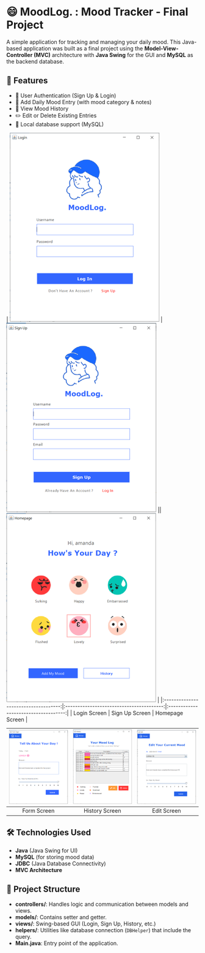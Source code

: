 # 😄 MoodLog. : Mood Tracker - Final Project

A simple application for tracking and managing your daily mood. This Java-based application was built as a final project using the **Model-View-Controller (MVC)** architecture with **Java Swing** for the GUI and **MySQL** as the backend database.

## 📌 Features

- 🔐 User Authentication (Sign Up & Login)
- 📅 Add Daily Mood Entry (with mood category & notes)  
- 📖 View Mood History
- ✏️ Edit or Delete Existing Entries
- 💾 Local database support (MySQL)

| ![Login](screenshoot/login.png) | ![Sign Up](screenshoot/sign_up.png) || ![Homepage](screenshoot/homepage.png) | 
|:------------------------------------:|:----------------------------------------:|:------------------------------------:|
| Login Screen                         | Sign Up Screen                           | Homepage Screen                           |

| ![Form](screenshoot/form.png) | ![History](screenshoot/history.png) | ![Edit](screenshoot/edit.png) |
|:----------------------------------------:|:----------------------------------------:|:------------------------------------:|
| Form Screen                           | History Screen                         | Edit Screen                           |

## 🛠️ Technologies Used

- **Java** (Java Swing for UI)
- **MySQL** (for storing mood data)
- **JDBC** (Java Database Connectivity)
- **MVC Architecture**

## 📁 Project Structure
- **controllers/**: Handles logic and communication between models and views.
- **models/**: Contains setter and getter.
- **views/**: Swing-based GUI (Login, Sign Up, History, etc.)
- **helpers/**: Utilities like database connection (`DBHelper`) that include the query.
- **Main.java**: Entry point of the application.
